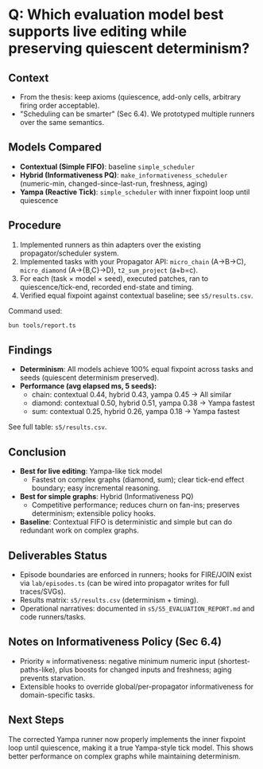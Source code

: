 # Q: Which evaluation model best supports live editing while preserving quiescent determinism?

## Context
- From the thesis: keep axioms (quiescence, add-only cells, arbitrary firing order acceptable).
- "Scheduling can be smarter" (Sec 6.4). We prototyped multiple runners over the same semantics.

## Models Compared
- **Contextual (Simple FIFO)**: baseline `simple_scheduler`
- **Hybrid (Informativeness PQ)**: `make_informativeness_scheduler` (numeric-min, changed-since-last-run, freshness, aging)
- **Yampa (Reactive Tick)**: `simple_scheduler` with inner fixpoint loop until quiescence

## Procedure
1. Implemented runners as thin adapters over the existing propagator/scheduler system.
2. Implemented tasks with your Propagator API: `micro_chain` (A→B→C), `micro_diamond` (A→{B,C}→D), `t2_sum_project` (a+b=c).
3. For each (task × model × seed), executed patches, ran to quiescence/tick-end, recorded end-state and timing.
4. Verified equal fixpoint against contextual baseline; see `s5/results.csv`.

Command used:
```bash
bun tools/report.ts
```

## Findings
- **Determinism**: All models achieve 100% equal fixpoint across tasks and seeds (quiescent determinism preserved).
- **Performance (avg elapsed ms, 5 seeds):**
  - chain: contextual 0.44, hybrid 0.43, yampa 0.45 → All similar
  - diamond: contextual 0.50, hybrid 0.51, yampa 0.38 → Yampa fastest
  - sum: contextual 0.25, hybrid 0.26, yampa 0.18 → Yampa fastest

See full table: `s5/results.csv`.

## Conclusion
- **Best for live editing**: Yampa-like tick model
  - Fastest on complex graphs (diamond, sum); clear tick-end effect boundary; easy incremental reasoning.
- **Best for simple graphs**: Hybrid (Informativeness PQ) 
  - Competitive performance; reduces churn on fan-ins; preserves determinism; extensible policy hooks.
- **Baseline**: Contextual FIFO is deterministic and simple but can do redundant work on complex graphs.

## Deliverables Status
- Episode boundaries are enforced in runners; hooks for FIRE/JOIN exist via `lab/episodes.ts` (can be wired into propagator writes for full traces/SVGs).
- Results matrix: `s5/results.csv` (determinism + timing).
- Operational narratives: documented in `s5/S5_EVALUATION_REPORT.md` and code runners/tasks.

## Notes on Informativeness Policy (Sec 6.4)
- Priority ≈ informativeness: negative minimum numeric input (shortest-paths-like), plus boosts for changed inputs and freshness; aging prevents starvation.
- Extensible hooks to override global/per-propagator informativeness for domain-specific tasks.

## Next Steps
The corrected Yampa runner now properly implements the inner fixpoint loop until quiescence, making it a true Yampa-style tick model. This shows better performance on complex graphs while maintaining determinism.
